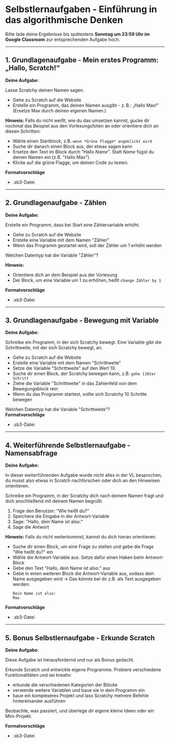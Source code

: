 # Selbstlernaufgaben - Einführung in das algorithmische Denken

Bitte lade deine Ergebnisse bis spätestens **Sonntag um 23:59 Uhr im Google Classroom** zur entsprechenden Aufgabe hoch.

---

## 1. Grundlagenaufgabe - Mein erstes Programm: „Hallo, Scratch!“

**Deine Aufgabe:**

Lasse Scratchy deinen Namen sagen.
- Gehe zu Scratch auf die Website
- Erstelle ein Programm, das deinen Namen ausgibt - z. B.: „Hallo Max!“ (Ersetze Max durch deinen eigenen Namen.)

**Hinweis:**
Falls du nicht weißt, wie du das umsetzen kannst, gucke dir nochmal das Beispiel aus den Vorlesungsfolien an oder orientiere dich an diesen Schritten:
- Wähle einen Startblock, z.B. ```wenn *Grüne Flagge* angeklickt wird```
- Suche dir danach einen Block aus, der etwas sagen kann
- Ersetze den Text im Block durch "Hallo *Name*". Statt *Name* fügst du deinen Namen ein (z.B. "Hallo Max").
- Klicke auf die grüne Flagge, um deinen Code zu testen.


**Formatvorschläge**
- .sb3-Datei

---

## 2. Grundlagenaufgabe - Zählen

**Deine Aufgabe:**

Erstelle ein Programm, dass bei Start eine Zählervariable erhöht.
- Gehe zu Scratch auf die Website
- Erstelle eine Variable mit dem Namen "Zähler"
- Wenn das Programm gestartet wird, soll der Zähler um 1 erhöht werden

Welchen Datentyp hat die Variable "Zähler"?

**Hinweis:**
- Orientiere dich an dem Beispiel aus der Vorlesung
- Der Block, um eine Variable um 1 zu erhöhen, heißt ```change Zähler by 1``` 

**Formatvorschläge** 
- .sb3-Datei

---

## 3. Grundlagenaufgabe - Bewegung mit Variable

**Deine Aufgabe:**

Schreibe ein Programm, in der sich Scratchy bewegt. Eine Variable gibt die Schrittweite, mit der sich Scratchy bewegt, an.
- Gehe zu Scratch auf die Website
- Erstelle eine Variable mit dem Namen "Schrittweite"
- Setze die Variable "Schrittweite" auf den Wert 10.
- Suche dir einen Block, der Scratchy bewegen kann, z.B. ```gehe [10]er Schritt```
- Ziehe die Variable "Schrittweite" in das Zahlenfeld von dem Bewegungsblock rein
- Wenn du das Programm startest, sollte sich Scratchy 10 Schritte bewegen

Welchen Datentyp hat die Variable "Schrittweite"?  
**Formatvorschläge**
- .sb3-Datei

---

## 4. Weiterführende Selbstlernaufgabe - Namensabfrage

**Deine Aufgabe:**

In dieser weiterführenden Aufgabe wurde nicht alles in der VL besprochen,
du musst also etwas in Scratch nachforschen oder dich an den Hinweisen orientieren.

Schreibe ein Programm, in der Scratchy dich nach deinem Namen fragt und dich anschließend mit deinem Namen begrüßt.
1. Frage den Benutzer: "Wie heißt du?"
2. Speichere die Eingabe in der Antwort-Variable
3. Sage: "Hallo, dein Name ist also:"
4. Sage die Antwort

**Hinweis:**
Falls du nicht weiterkommst, kannst du dich hieran orientieren:
- Suche dir einen Block, um eine Frage zu stellen und gebe die Frage "Wie heißt du?" ein
- Wähle die Antwort-Variable aus. Setze dafür einen Haken beim Antwort-Block
- Gebe den Text "Hallo, dein Name ist also:" aus
- Gebe in einen weiteren Block die Antwort-Variable aus, sodass dein Name ausgegeben wird
  -> Das könnte bei dir z.B. als Text ausgegeben werden:
  ```
  Dein Name ist also:
  Max
  ```

**Formatvorschläge**
- .sb3-Datei

---

## 5. Bonus Selbstlernaufgabe - Erkunde Scratch

**Deine Aufgabe:**

Diese Aufgabe ist herausfordernd und nur als Bonus gedacht.

Erkunde Scratch und entwickle eigene Programme. Probiere verschiedene Funktionalitäten und sei kreativ: 
- erkunde die verschiedenen Kategorien der Blöcke
- verwende weitere Variablen und baue sie in dein Programm ein
- baue ein komplexeres Projekt und lass Scratchy mehrere Befehle hintereinander ausführen

Beobachte, was passiert, und überlege dir eigene kleine Ideen oder ein Mini-Projekt.

**Formatvorschläge**
- .sb3-Datei
